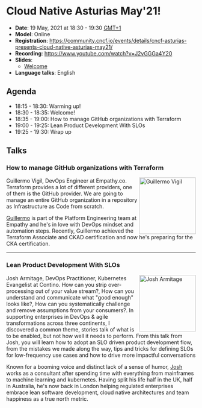 # Cloud Native Asturias May'21!
- **Date**: 19 May, 2021 at 18:30 - 19:30 [GMT+1](https://www.timeanddate.com/worldclock/spain/madrid)
- **Model**: Online
- **Registration**: https://community.cncf.io/events/details/cncf-asturias-presents-cloud-native-asturias-may21/
- **Recording**: https://www.youtube.com/watch?v=J2vGGGa4Y20
- **Slides**:
    - [Welcome](https://docs.google.com/presentation/d/1GabWhiwTCTQrCoAO6YHchUhVxWgqICziT9A62F92bbE/edit?usp=sharing)
- **Language talks**: English
## Agenda
- 18:15 - 18:30: Warming up!
- 18:30 - 18:35: Welcome!
- 18:35 - 19:00: How to manage GitHub organizations with Terraform
- 19:00 - 19:25: Lean Product Development With SLOs
- 19:25 - 19:30: Wrap up
## Talks
<h3>How to manage GitHub organizations with Terraform</h3>
<p>
    <img align="right" width="150" alt="Guillermo Vigil" src="https://res.cloudinary.com/startup-grind/image/upload/c_fill,dpr_2.0,f_auto,g_center,h_200,q_auto:good,w_200/v1/gcs/platform-data-cncf/events/FullSizeRender.jpeg"/>
    Guillermo Vigil, DevOps Engineer at Empathy.co. Terraform provides a lot of different providers, one of them is the GitHub provider. We are going to manage an entire GitHub organization in a repository as Infrastructure as Code from scratch.
</p>
<p>
    <a href="https://www.linkedin.com/in/guillermotti/">Guillermo</a> is part of the Platform Engineering team at Empathy and he's in love with DevOps mindset and automation steps. Recently, Guillermo achieved the Terraform Associate and CKAD certification and now he's preparing for the CKA certification.
</p>

---
<h3>Lean Product Development With SLOs</h3>
<p>
    <img align="right" width="150" alt="Josh Armitage" src="https://res.cloudinary.com/startup-grind/image/upload/c_fill,dpr_2.0,f_auto,g_center,h_200,q_auto:good,w_200/v1/gcs/platform-data-cncf/events/headshot-250.png"/>
    Josh Armitage, DevOps Practitioner, Kubernetes Evangelist at Contino. How can you strip over-processing out of your value stream?, How can you understand and communicate what "good enough" looks like?, How can you systematically challenge and remove assumptions from your consumers?. In supporting enterprises in DevOps & agile transformations across three continents, I discovered a common theme, stories talk of what is to be enabled, but not how well it needs to perform. From this talk from Josh, you will learn how to adopt an SLO driven product development flow, from the mistakes we made along the way, tips and tricks for defining SLOs for low-frequency use cases and how to drive more impactful conversations
</p>
<p>
  Known for a booming voice and distinct lack of a sense of humor, <a href="https://www.linkedin.com/in/josh-armitage-b7825a41/">Josh</a> works as a consultant after spending time with everything from mainframes to machine learning and kubernetes. Having split his life half in the UK, half in Australia, he's now back in London helping regulated enterprises embrace lean software development, cloud native architectures and team happiness as a true north metric.
</p>
